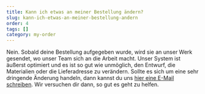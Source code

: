 ```yaml
---
title: Kann ich etwas an meiner Bestellung ändern?
slug: kann-ich-etwas-an-meiner-bestellung-andern
order: 4
tags: []
category: my-order
---
```


Nein. Sobald deine Bestellung aufgegeben wurde, wird sie an unser Werk gesendet, wo unser Team sich an die Arbeit macht. Unser System ist äußerst optimiert und es ist so gut wie unmöglich, den Entwurf, die Materialien oder die Lieferadresse zu verändern. Sollte es sich um eine sehr dringende Änderung handeln, dann kannst du uns [hier eine E-Mail schreiben](javascript:window.scrollToFAQContactForm();). Wir versuchen dir dann, so gut es geht zu helfen.
